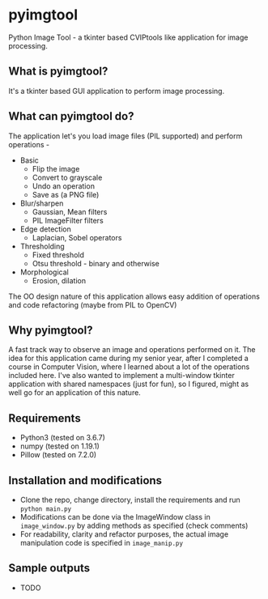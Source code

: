 # pyimgtool
Python Image Tool - a tkinter based CVIPtools like application for image processing.

## What is pyimgtool?
It's a tkinter based GUI application to perform image processing.

## What can pyimgtool do?
The application let's you load image files (PIL supported) and perform operations -
* Basic
  * Flip the image
  * Convert to grayscale
  * Undo an operation
  * Save as (a PNG file)
* Blur/sharpen
  * Gaussian, Mean filters
  * PIL ImageFilter filters
* Edge detection
  * Laplacian, Sobel operators
* Thresholding
  * Fixed threshold
  * Otsu threshold - binary and otherwise
* Morphological
  * Erosion, dilation

The OO design nature of this application allows easy addition of operations and code refactoring (maybe from PIL to OpenCV)

## Why pyimgtool?
A fast track way to observe an image and operations performed on it. The idea for this application came during my senior year, after I completed a course in Computer Vision, where I learned about a lot of the operations included here. I've also wanted to implement a multi-window tkinter application with shared namespaces (just for fun), so I figured, might as well go for an application of this nature.

## Requirements
- Python3 (tested on 3.6.7)
- numpy (tested on 1.19.1)
- Pillow (tested on 7.2.0)

## Installation and modifications
- Clone the repo, change directory, install the requirements and run `python main.py`
- Modifications can be done via the ImageWindow class in `image_window.py` by adding methods as specified (check comments)
- For readability, clarity and refactor purposes, the actual image manipulation code is specified in `image_manip.py`

## Sample outputs
- TODO
